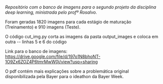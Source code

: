 *Repositório com o banco de imagens para o segundo projeto da disciplina deep learning, ministrada pelo profº Rosalvo.*

Foram geradas 1820 imagens para cada estágio de maturação (Treinamento) e 910 imagens (Teste).

O código cut_img.py corta as imagens da pasta output_images e coloca em outra -- linhas 5 e 6 do código

Link para o banco de imagens: https://drive.google.com/file/d/197o1N8bhoNT-1O9Zx6ZOZ4P6tmrMwW0j/view?usp=sharing

O pdf contém mais explicações sobre a problemática original disponibilizada pela Bayer para o ideathon da Bayer Week.  
